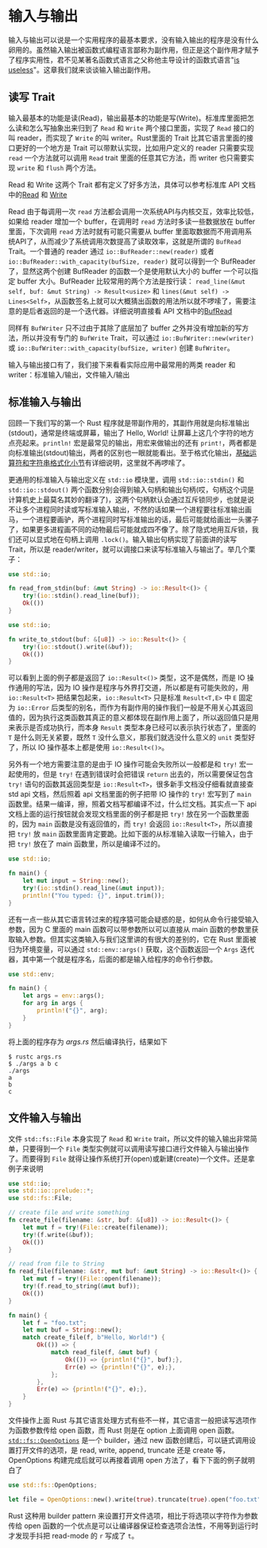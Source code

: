 # 输入与输出

输入与输出可以说是一个实用程序的最基本要求，没有输入输出的程序是没有什么卵用的。虽然输入输出被函数式编程语言鄙称为副作用，但正是这个副作用才赋予了程序实用性，君不见某著名函数式语言之父称他主导设计的函数式语言"[is useless](https://www.youtube.com/watch?v=iSmkqocn0oQ)"。这章我们就来谈谈输入输出副作用。


## 读写 Trait

输入最基本的功能是读(Read)，输出最基本的功能是写(Write)。标准库里面把怎么读和怎么写抽象出来归到了 `Read` 和 `Write` 两个接口里面，实现了 `Read` 接口的叫 reader，而实现了 `Write` 的叫 writer。Rust里面的 Trait 比其它语言里面的接口更好的一个地方是 Trait 可以带默认实现，比如用户定义的 reader 只需要实现 `read` 一个方法就可以调用 `Read` trait 里面的任意其它方法，而 writer 也只需要实现 `write` 和 `flush` 两个方法。

Read 和 Write 这两个 Trait 都有定义了好多方法，具体可以参考标准库 API 文档中的[Read](http://doc.rust-lang.org/stable/std/io/trait.Read.html) 和 [Write](http://doc.rust-lang.org/stable/std/io/trait.Write.html)

Read 由于每调用一次 `read` 方法都会调用一次系统API与内核交互，效率比较低，如果给 reader 增加一个 buffer，在调用时 `read` 方法时多读一些数据放在 buffer 里面，下次调用 `read` 方法时就有可能只需要从 buffer 里面取数据而不用调用系统API了，从而减少了系统调用次数提高了读取效率，这就是所谓的 `BufRead` Trait。一个普通的 reader 通过 `io::BufReader::new(reader)` 或者 `io::BufReader::with_capacity(bufSize, reader)` 就可以得到一个 BufReader 了，显然这两个创建 BufReader 的函数一个是使用默认大小的 buffer 一个可以指定 buffer 大小。BufReader 比较常用的两个方法是按行读： `read_line(&mut self, buf: &mut String) -> Result<usize>` 和 `lines(&mut self) -> Lines<Self>`，从函数签名上就可以大概猜出函数的用法所以就不啰嗦了，需要注意的是后者返回的是一个迭代器。详细说明直接看 API 文档中的[BufRead](http://doc.rust-lang.org/stable/std/io/trait.BufRead.html)

同样有 `BufWriter` 只不过由于其除了底层加了 buffer 之外并没有增加新的写方法，所以并没有专门的 `BufWrite` Trait，可以通过 `io::BufWriter::new(writer)` 或 `io::BufWriter::with_capacity(bufSize, writer)` 创建 `BufWriter`。

输入与输出接口有了，我们接下来看看实际应用中最常用的两类 reader 和 writer：标准输入/输出，文件输入/输出


## 标准输入与输出

回顾一下我们写的第一个 Rust 程序就是带副作用的，其副作用就是向标准输出(stdout)，通常是终端或屏幕，输出了 Hello, World! 让屏幕上这几个字符的地方点亮起来。`println!` 宏是最常见的输出，用宏来做输出的还有 `print!`，两者都是向标准输出(stdout)输出，两者的区别也一眼就能看出。至于格式化输出，[基础运算符和字符串格式化小节](../type/operator-and-formatting.md)有详细说明，这里就不再啰嗦了。

更通用的标准输入与输出定义在 `std::io` 模块里，调用 `std::io::stdin()` 和 `std::io::stdout()` 两个函数分别会得到输入句柄和输出句柄(哎，句柄这个词是计算机史上最莫名其妙的翻译了)，这两个句柄默认会通过互斥锁同步，也就是说不让多个进程同时读或写标准输入输出，不然的话如果一个进程要往标准输出画马，一个进程要画驴，两个进程同时写标准输出的话，最后可能就给画出一头骡子了，如果更多进程画不同的动物最后可能就成四不像了。除了隐式地用互斥锁，我们还可以显式地在句柄上调用 `.lock()`。输入输出句柄实现了前面讲的读写 Trait，所以是 reader/writer，就可以调接口来读写标准输入与输出了。举几个栗子：

```rust
use std::io;

fn read_from_stdin(buf: &mut String) -> io::Result<()> {
	try!(io::stdin().read_line(buf));
	Ok(())
}
```

```rust
use std::io;

fn write_to_stdout(buf: &[u8]) -> io::Result<()> {
	try!(io::stdout().write(&buf));
	Ok(())
}
```

可以看到上面的例子都是返回了 `io::Result<()>` 类型，这不是偶然，而是 IO 操作通用的写法，因为 IO 操作是程序与外界打交道，所以都是有可能失败的，用 `io::Result<T>` 把结果包起来，`io::Result<T>` 只是标准 `Result<T,E>` 中 `E` 固定为 `io::Error` 后类型的别名，而作为有副作用的操作我们一般是不用关心其返回值的，因为执行这类函数其真正的意义都体现在副作用上面了，所以返回值只是用来表示是否成功执行，而本身 `Result` 类型本身已经可以表示执行状态了，里面的 `T` 是什么则无关紧要，既然 `T` 没什么意义，那我们就选没什么意义的 `unit` 类型好了，所以 IO 操作基本上都是使用 `io::Result<()>`。

另外有一个地方需要注意的是由于 IO 操作可能会失败所以一般都是和 `try!` 宏一起使用的，但是 `try!` 在遇到错误时会把错误 `return` 出去的，所以需要保证包含 `try!` 语句的函数其返回类型是 `io::Result<T>`，很多新手文档没仔细看就直接查 std api 文档，然后照着 api 文档里面的例子把带 IO 操作的 `try!` 宏写到了 `main` 函数里。结果一编译，擦，照着文档写都编译不过，什么烂文档。其实点一下 api 文档上面的运行按钮就会发现文档里面的例子都是把 `try!` 放在另一个函数里面的，因为 `main` 函数是没有返回值的，而 `try!` 会返回 `io::Result<T>`，所以直接把 `try!` 放 `main` 函数里面肯定要跪。比如下面的从标准输入读取一行输入，由于把 `try!` 放在了 main 函数里，所以是编译不过的。

```rust
use std::io;

fn main() {
	let mut input = String::new();
	try!(io::stdin().read_line(&mut input));
	println!("You typed: {}", input.trim());
}
```

还有一点一些从其它语言转过来的程序猿可能会疑惑的是，如何从命令行接受输入参数，因为 C 里面的 main 函数可以带参数所以可以直接从 main 函数的参数里获取输入参数。但其实这类输入与我们这里讲的有很大的差别的，它在 Rust 里面被归为环境变量，可以通过 `std::env::args()` 获取，这个函数返回一个 `Args` 迭代器，其中第一个就是程序名，后面的都是输入给程序的命令行参数。

```rust
use std::env;

fn main() {
	let args = env::args();
	for arg in args {
		println!("{}", arg);
	}
}
```

将上面的程序存为 *args.rs* 然后编译执行，结果如下

```
$ rustc args.rs
$ ./args a b c
./args
a
b
c
```

## 文件输入与输出

文件 `std::fs::File` 本身实现了 `Read` 和 `Write` trait，所以文件的输入输出非常简单，只要得到一个 `File` 类型实例就可以调用读写接口进行文件输入与输出操作了。而要得到 `File` 就得让操作系统打开(open)或新建(create)一个文件。还是拿例子来说明

```rust
use std::io;
use std::io::prelude::*;
use std::fs::File;

// create file and write something
fn create_file(filename: &str, buf: &[u8]) -> io::Result<()> {
	let mut f = try!(File::create(filename));
	try!(f.write(&buf));
	Ok(())
}

// read from file to String
fn read_file(filename: &str, mut buf: &mut String) -> io::Result<()> {
	let mut f = try!(File::open(filename));
	try!(f.read_to_string(&mut buf));
	Ok(())
}

fn main() {
	let f = "foo.txt";
	let mut buf = String::new();
	match create_file(f, b"Hello, World!") {
		Ok(()) => {
		    match read_file(f, &mut buf) {
		        Ok(()) => {println!("{}", buf);},
		        Err(e) => {println!("{}", e);},
            };
		},
		Err(e) => {println!("{}", e);},
	}
}
```

文件操作上面 Rust 与其它语言处理方式有些不一样，其它语言一般把读写选项作为函数参数传给 open 函数，而 Rust 则是在 option 上面调用 open 函数。 [`std::fs::OpenOptions`](http://doc.rust-lang.org/stable/std/fs/struct.OpenOptions.html) 是一个 builder，通过 new 函数创建后，可以链式调用设置打开文件的选项，是 read, write, append, truncate 还是 create 等，OpenOptions 构建完成后就可以再接着调用 open 方法了，看下下面的例子就明白了

```rust
use std::fs::OpenOptions;

let file = OpenOptions::new().write(true).truncate(true).open("foo.txt");
```

Rust 这种用 builder pattern 来设置打开文件选项，相比于将选项以字符作为参数传给 open 函数的一个优点是可以让编译器保证检查选项合法性，不用等到运行时才发现手抖把 read-mode 的 `r` 写成了 `t`。
